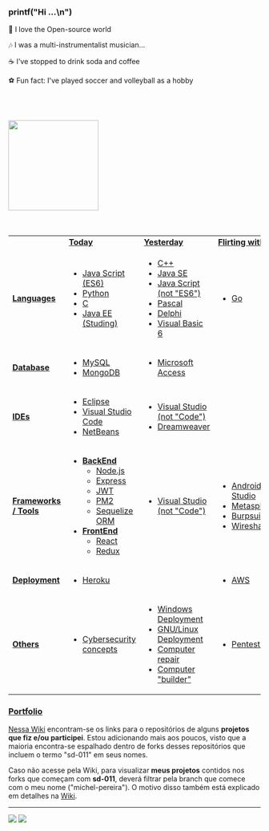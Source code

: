 ### printf("Hi ...\n")

 🤝  I love the Open-source world

   🎶  I was a multi-instrumentalist musician...

   ☕  I've stopped to drink soda and coffee

   ⚽  Fun fact: I've played soccer and volleyball as a hobby
 <br /><br /> <br /><br />
 <div>
  <a href="https://github.com/becauro">
  <img height="180em" src="https://github-readme-stats.vercel.app/api?username=becauro&show_icons=true&theme=dark&include_all_commits=true&count_private=true"/>
  <!--
  <img height="180em" src="https://github-readme-stats.vercel.app/api/top-langs/?username=becauro&layout=compact&langs_count=7&theme=dark"/>
  -->
</div>
<!--
<div style="display: inline_block"><br>
  <a href="https://en.wikipedia.org/wiki/HTML5" title="HTML5"><img align="center" alt="HTML Icon" height="30" width="40" src="https://raw.githubusercontent.com/devicons/devicon/master/icons/html5/html5-original.svg"></a>
  <a href="https://en.wikipedia.org/wiki/CSS#CSS_3" title="CSS3"><img align="center" alt="CSS Icon" height="30" width="40" src="https://raw.githubusercontent.com/devicons/devicon/master/icons/css3/css3-original.svg"></a>
  <a href="https://en.wikipedia.org/wiki/JavaScript" title="JS"><img align="center" alt="Js Icon" height="30" width="40" src="https://raw.githubusercontent.com/devicons/devicon/master/icons/javascript/javascript-plain.svg"></a>
  <a href="https://en.wikipedia.org/wiki/C_(programming_language)" title="C (programming language)"><img align="center" alt="C Icon" height="30" width="40" src="https://raw.githubusercontent.com/devicons/devicon/master/icons/c/c-original.svg"></a>
  <a href="https://nodejs.org/en/about/" title="NodeJS"><img align="center" alt="NodeJS Icon" height="30" width="40" src="https://raw.githubusercontent.com/devicons/devicon/master/icons/nodejs/nodejs-original.svg"></a>
  <a href="https://reactjs.org/" title="React"><img align="center" alt="React Icon" height="30" width="40" src="https://raw.githubusercontent.com/devicons/devicon/master/icons/react/react-original.svg"></a>
  <a href="https://redux.js.org/" title="Redux"><img align="center" alt="Redux Icon" height="30" width="40" src="https://raw.githubusercontent.com/devicons/devicon/master/icons/redux/redux-original.svg"></a>
  <a href="https://www.debian.org/index.en.html" title="Debian"><img align="center" alt="Linux Icon" height="30" width="40" src="https://raw.githubusercontent.com/devicons/devicon/master/icons/linux/linux-original.svg"></a>
  <a href="https://www.mysql.com/" title="MySQL"><img align="center" alt="mysql Icon" height="30" width="40" src="https://raw.githubusercontent.com/devicons/devicon/master/icons/mysql/mysql-original.svg"></a>
 <a href="https://www.mongodb.com/" title="MongoDB"><img align="center" alt="mongodb Icon" height="30" width="40" src="https://raw.githubusercontent.com/devicons/devicon/master/icons/mongodb/mongodb-original.svg"></a>
    <a href="https://expressjs.com" title="Express"><img align="center" alt="express Icon" height="30" width="40" src="https://raw.githubusercontent.com/devicons/devicon/master/icons/express/express-original.svg"></a>
 <a href="https://git-scm.com/" title="Git"><img align="center" alt="git Icon" height="30" width="40" src="https://raw.githubusercontent.com/devicons/devicon/master/icons/git/git-original.svg"></a>
 <a href="https://code.visualstudio.com/" title="VSCode"><img align="center" alt="vscode Icon" height="30" width="40" src="https://raw.githubusercontent.com/devicons/devicon/master/icons/vscode/vscode-original.svg"></a>
-->
<br /><br />
</div>

<table>
<tr>
   <td></td>
   <td><b>Today</b></td>
   <td><b>Yesterday</b></td>
   <td><b>Flirting with</b></td>
</tr>
<tr><td><b>Languages<b></td>
      <td> <!-- TODAY -->
         <ul>
            <li>Java Script (ES6)</li>
            <li>Python</li>
            <li>C</li>
            <li>Java EE (Studing)</li>
         </ul>
      </td>
      <td> <!-- YESTERDAY -->
         <ul>
            <li>C++</li>
            <li>Java SE</li>
            <li>Java Script (not "ES6")</li>
            <li>Pascal</li>
            <li>Delphi</li>
            <li>Visual Basic 6</li>
         </ul>
      </td>
      <td> <!-- FLIRTING -->
         <ul>
            <li>Go</li>
         </ul>
      </td>
</tr>
<tr><td><b>Database</b></td>
   <td> <!-- TODAY -->
     <ul>
         <li> MySQL </li>
         <li> MongoDB </li>
      </ul>
   </td>
   <td> <!-- YESTERDAY -->
      <ul>
         <li> Microsoft Access </li>
      </ul>
   </td>
   <td> <!-- FLIRTING -->
   </td>
</tr>
<tr><td><b>IDEs</b></td>
   <td>  <!-- TODAY -->
      <ul>
         <li>Eclipse</li>
         <li>Visual Studio Code</li>
         <li>NetBeans</li>
      </ul>
   </td> 
   <td> <!-- YESTERDAY -->
      <ul> 
          <li>Visual Studio (not "Code")</li>
          <li>Dreamweaver</li>
      </ul>
   </td>
   <td> <!-- FLIRTING -->
   </td>
</tr>
<tr><td><b>Frameworks / Tools</b></td>
   <td>  <!-- TODAY -->
      <ul>
         <li><b>BackEnd</b> <br/>
            <ul>
               <li>Node.js</li>
               <li>Express</li>
               <li>JWT</li>
               <li>PM2</li>
               <li>Sequelize ORM</li>
            </ul>
         </li>
         <li><b>FrontEnd</b>
            <ul>
               <li>React</li>
               <li>Redux</li>
            </ul>
         </li>
      </ul>
   </td>
   <td> <!-- YESTERDAY -->
       <ul> 
         <li>Visual Studio (not "Code")</li>
      </ul>
   </td>
   <td><!-- FLIRTING -->
      <ul>
         <li> Android Studio</li>
         <li> Metasploit</li>
         <li> Burpsuite</li>
         <li> Wireshark</li>
      </ul>
   </td></tr>
<tr><td><b>Deployment</b></td>
   <td><!-- TODAY -->
      <ul> 
         <li>Heroku</li>
      </ul>
   </td>
   <td><!-- YESTERDAY -->
   </td>

   <td><!-- FLIRTING -->
     <ul> 
         <li>AWS</li>
      </ul>
   </td>
</tr>
<tr><td><b>Others</b></td>
   <td><!-- TODAY -->
      <ul>
         <li>Cybersecurity concepts</li>
      </ul>
   </td>
   <td><!-- YESTERDAY -->
      <ul> 
         <li>Windows Deployment</li>
         <li>GNU/Linux Deployment</li>
         <li>Computer repair</li>
         <li>Computer "builder"</li>
      </ul>
   </td>
   <td><!-- FLIRTING -->
      <ul>
         <li>Pentesting</li>
      </ul>
   </td>
</tr>
</table>

### Portfolio
   
   [Nessa Wiki](https://github.com/becauro/becauro/wiki) encontram-se os links para o repositórios de alguns **projetos que fiz e/ou participei**.
   Estou adicionando mais aos poucos, visto que a maioria encontra-se espalhado dentro de forks desses repositórios que incluem o termo "sd-011" em seus nomes.
   
   Caso não acesse pela Wiki, para visualizar **meus projetos** contidos nos forks que começam com **sd-011**, deverá filtrar pela branch que comece com o meu nome ("michel-pereira").
   O motivo disso também está explicado em detalhes na [Wiki](https://github.com/becauro/becauro/wiki).
   
---

<div> 
  <a href = "mailto:michelbecauro@gmail.com"><img src="https://img.shields.io/badge/-Gmail-%23333?style=for-the-badge&logo=gmail&logoColor=white" target="_blank"></a>
  <a href="https://www.linkedin.com/in/becauro" target="_blank"><img src="https://img.shields.io/badge/-LinkedIn-%230077B5?style=for-the-badge&logo=linkedin&logoColor=white" target="_blank"></a>  
</div>


